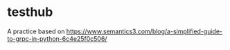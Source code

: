 # testhub

A practice based on https://www.semantics3.com/blog/a-simplified-guide-to-grpc-in-python-6c4e25f0c506/
